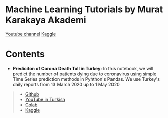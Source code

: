 # Machine Learning Tutorials by Murat Karakaya Akademi 

[Youtube channel](https://www.youtube.com/channel/UCrCxCxTFL2ytaDrDYrN4_eA)
[Kaggle](https://www.kaggle.com/kmkarakaya)

# Contents
* **Prediciton of Corona Death Toll in Turkey:** In this notebook, we will predict the number of patients dying due to coronavirus using simple Time Series prediction methods in Pyhthon's Pandas. We use Turkey's daily reports from 13 March 2020 up to 1 May 2020 

>* [Github](https://github.com/kmkarakaya/ML_tutorials/blob/master/A_Time_Series_Analysis_Corona_Death_Toll_Prediction.ipynb)
>* [YouTube in Turkish](https://youtu.be/rT0UOyJjOaE)
>* [Colab](https://www.youtube.com/redirect?v=rT0UOyJjOaE&redir_token=9u6bch137RuU4hzoklOx2dd5ddV8MTU4OTIyODUxOUAxNTg5MTQyMTE5&event=video_description&q=https%3A%2F%2Fcolab.research.google.com%2Fdrive%2F1LBrPEFUbVsSdHO1Y_ceJXEqTq288aIgx)
>* [Kaggle](https://www.youtube.com/redirect?v=rT0UOyJjOaE&redir_token=9u6bch137RuU4hzoklOx2dd5ddV8MTU4OTIyODUxOUAxNTg5MTQyMTE5&event=video_description&q=https%3A%2F%2Fwww.kaggle.com%2Fkmkarakaya%2Ftime-series-analysis-corona-death-toll-prediction)


